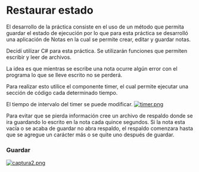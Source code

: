 # Restaurar estado
El desarrollo de la práctica consiste en el uso de un método que permita guardar el estado de ejecución por lo que para esta práctica se desarrolló una aplicación de Notas en la cual se permite crear, editar y guardar notas.

Decidí utilizar C# para esta práctica. Se utilizarán funciones que permiten escribir y leer de archivos.

La idea es que mientras se escribe una nota ocurre algún error con el programa lo que se lleve escrito no se perderá.

Para realizar esto utilice el componente timer, el cual permite ejecutar una sección de código cada determinado tiempo. 

El tiempo de intervalo del timer se puede modificar.
[![timer.png](https://i.postimg.cc/8c6hsJBv/timer.png)](https://postimg.cc/BPJ8VvzZ)


Para evitar que se pierda información cree un archivo de respaldo donde se ira guardando lo escrito en la nota cada quince segundos.
Si la nota esta vacía o se acaba de guardar no abra respaldo, el respaldo comenzara hasta que se agregue un carácter más o se quite uno después de guardar. 


### Guardar
[![captura2.png](https://i.postimg.cc/nLNrrddd/captura2.png)](https://postimg.cc/yJXsrTC9)
